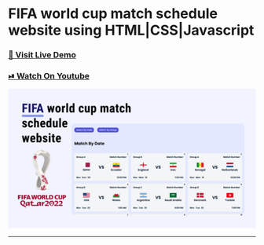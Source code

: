 # FIFA world cup match schedule website using HTML|CSS|Javascript

### [🔗 Visit Live Demo](https://world-cup-matches.codsfli.com/)

### [⏯ Watch On Youtube]()

![thumbnail](thumbnail.png)

---

